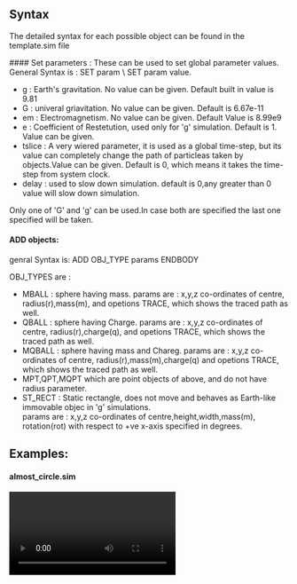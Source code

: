 ## Syntax

<p> The detailed syntax for each possible object can be found in the template.sim file</p>

<p>
#### Set parameters :
These can be used to set global parameter values.
General Syntax is :
SET param \<or\> SET param value.
<ul>
<li>g : Earth's gravitation. No value can be given. Default built in value is 9.81</li>
<li>G : univeral griavitation. No value can be given. Default is 6.67e-11</li>
<li>em : Electromagnetism. No value can be given. Default Value is 8.99e9</li>
<li>e : Coefficient of Restetution, used only for 'g' simulation. Default is 1. Value can be given.</li>
<li>tslice : A very wiered parameter, it is used as a global time-step, but its value can completely change the path of particleas taken by objects.Value can be given. Default is 0, which means it takes the time-step from system clock.</li>
<li>delay : used to slow down simulation. default is 0,any greater than 0 value will slow down simulation.</li>
</ul>
Only one of 'G' and 'g' can be used.In case both are specified the last one specified will be taken.
</p>

#### ADD objects:

genral Syntax is:
ADD OBJ_TYPE
params
ENDBODY

OBJ_TYPES are :

<ul>
<li>MBALL : sphere having mass. params are : x,y,z co-ordinates of centre, radius(r),mass(m), and opetions TRACE, which shows the traced path as well.</li>
<li>QBALL : sphere having Charge. params are : x,y,z co-ordinates of centre, radius(r),charge(q), and opetions TRACE, which shows the traced path as well.</li>
<li>MQBALL : sphere having mass and Chareg. params are : x,y,z co-ordinates of centre, radius(r),mass(m),charge(q) and opetions TRACE, which shows the traced path as well.</li>

<li>MPT,QPT,MQPT which are point objects of above, and do not have radius parameter.</li>
<li>ST_RECT : Static rectangle, does not move and behaves as Earth-like immovable objec in 'g' simulations.<br>params are :
x,y,z co-ordinates of centre,height,width,mass(m), rotation(rot) with respect to +ve x-axis specified in degrees.
</li>
</ul>
</P>

## Examples:

#### almost_circle.sim

<video autoplay>
  <source src="./almost_circle.mp4" type="video/mp4">
  <p>Your browser doesn't support HTML5 video.</p>
</video>
